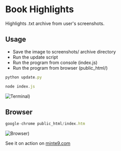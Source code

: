 # Book Highlights

Highlights .txt archive from user's screenshots.

## Usage
- Save the image to screenshots/ archive directory
- Run the update script
- Run the program from console (index.js)
- Run the program from browser (public_html/)

~~~js
python update.py
~~~

~~~js
node index.js
~~~

![Terminal)](https://www.minte9.com/lib/images/github/book-highlights/highlight_02.png)

## Browser

~~~js
google-chrome public_html/index.htm 
~~~

![Browser)](https://www.minte9.com/lib/images/github/book-highlights/bh-04.png)

See it on action on [minte9.com](https://www.minte9.com)
